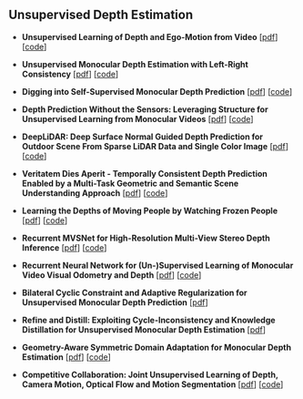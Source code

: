 ## Unsupervised Depth Estimation 


- **Unsupervised Learning of Depth and Ego-Motion from Video** [[pdf](https://people.eecs.berkeley.edu/~tinghuiz/projects/SfMLearner/cvpr17_sfm_final.pdf)] [[code](https://github.com/tinghuiz/SfMLearner)]

- **Unsupervised Monocular Depth Estimation with Left-Right Consistency** [[pdf](https://arxiv.org/pdf/1609.03677.pdf)] [[code](https://github.com/mrharicot/monodepth)]

- **Digging into Self-Supervised Monocular Depth Prediction** [[pdf](https://arxiv.org/pdf/1806.01260.pdf)] [[code](https://github.com/nianticlabs/monodepth2)]

- **Depth Prediction Without the Sensors: Leveraging Structure for Unsupervised Learning from Monocular Videos** [[pdf](https://arxiv.org/pdf/1811.06152.pdf)] [[code](https://github.com/tensorflow/models/tree/master/research/struct2depth)]

- **DeepLiDAR: Deep Surface Normal Guided Depth Prediction for Outdoor Scene From Sparse LiDAR Data and Single Color Image** [[pdf](http://openaccess.thecvf.com/content_CVPR_2019/papers/Qiu_DeepLiDAR_Deep_Surface_Normal_Guided_Depth_Prediction_for_Outdoor_Scene_CVPR_2019_paper.pdf)] [[code](https://github.com/JiaxiongQ/DeepLiDAR)]

- **Veritatem Dies Aperit - Temporally Consistent Depth Prediction Enabled by a Multi-Task Geometric and Semantic Scene Understanding Approach** [[pdf](http://openaccess.thecvf.com/content_CVPR_2019/papers/Atapour-Abarghouei_Veritatem_Dies_Aperit_-_Temporally_Consistent_Depth_Prediction_Enabled_by_CVPR_2019_paper.pdf)] [[code](https://github.com/atapour/temporal-depth-segmentation)]

- **Learning the Depths of Moving People by Watching Frozen People** [[pdf](http://openaccess.thecvf.com/content_CVPR_2019/papers/Li_Learning_the_Depths_of_Moving_People_by_Watching_Frozen_People_CVPR_2019_paper.pdf)] [[code](https://github.com/google/mannequinchallenge)]

- **Recurrent MVSNet for High-Resolution Multi-View Stereo Depth Inference** [[pdf](http://openaccess.thecvf.com/content_CVPR_2019/papers/Yao_Recurrent_MVSNet_for_High-Resolution_Multi-View_Stereo_Depth_Inference_CVPR_2019_paper.pdf)] [[code](https://github.com/YoYo000/MVSNet)] 

- **Recurrent Neural Network for (Un-)Supervised Learning of Monocular Video Visual Odometry and Depth** [[pdf](http://openaccess.thecvf.com/content_CVPR_2019/papers/Wang_Recurrent_Neural_Network_for_Un-Supervised_Learning_of_Monocular_Video_Visual_CVPR_2019_paper.pdf)] [[code](https://github.com/wrlife/RNN_depth_pose)]

- **Bilateral Cyclic Constraint and Adaptive Regularization for Unsupervised Monocular Depth Prediction** [[pdf](http://openaccess.thecvf.com/content_CVPR_2019/papers/Wong_Bilateral_Cyclic_Constraint_and_Adaptive_Regularization_for_Unsupervised_Monocular_Depth_CVPR_2019_paper.pdf)]

- **Refine and Distill: Exploiting Cycle-Inconsistency and Knowledge Distillation for Unsupervised Monocular Depth Estimation** [[pdf](http://openaccess.thecvf.com/content_CVPR_2019/papers/Pilzer_Refine_and_Distill_Exploiting_Cycle-Inconsistency_and_Knowledge_Distillation_for_Unsupervised_CVPR_2019_paper.pdf)]

- **Geometry-Aware Symmetric Domain Adaptation for Monocular Depth Estimation** [[pdf](http://openaccess.thecvf.com/content_CVPR_2019/papers/Zhao_Geometry-Aware_Symmetric_Domain_Adaptation_for_Monocular_Depth_Estimation_CVPR_2019_paper.pdf)] [[code](https://github.com/sshan-zhao/GASDA)] 

- **Competitive Collaboration: Joint Unsupervised Learning of Depth, Camera Motion, Optical Flow and Motion Segmentation** [[pdf](http://openaccess.thecvf.com/content_CVPR_2019/papers/Ranjan_Competitive_Collaboration_Joint_Unsupervised_Learning_of_Depth_Camera_Motion_Optical_CVPR_2019_paper.pdf)] [[code](https://github.com/anuragranj/cc)]




